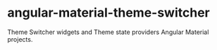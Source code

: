 # angular-material-theme-switcher
Theme Switcher widgets and Theme state providers Angular Material projects.
